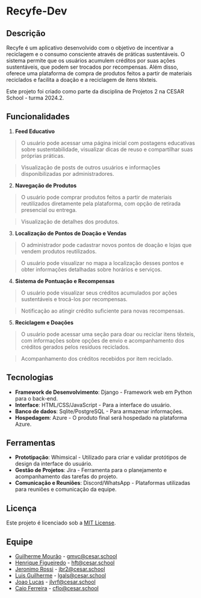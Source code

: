 # Recyfe-Dev

## Descrição

Recyfe é um aplicativo desenvolvido com o objetivo de incentivar a reciclagem e o consumo consciente através de práticas sustentáveis. O sistema permite que os usuários acumulem créditos por suas ações sustentáveis, que podem ser trocados por recompensas. Além disso, oferece uma plataforma de compra de produtos feitos a partir de materiais reciclados e facilita a doação e a reciclagem de itens têxteis.

Este projeto foi criado como parte da disciplina de Projetos 2 na CESAR School - turma 2024.2.
 
## Funcionalidades

1. **Feed Educativo**

>O usuário pode acessar uma página inicial com postagens educativas sobre sustentabilidade, visualizar dicas de reuso e compartilhar suas próprias práticas.

>Visualização de posts de outros usuários e informações disponibilizadas por administradores.

2. **Navegação de Produtos**

>O usuário pode comprar produtos feitos a partir de materiais reutilizados diretamente pela plataforma, com opção de retirada presencial ou entrega.

>Visualização de detalhes dos produtos.

3. **Localização de Pontos de Doação e Vendas**

>O administrador pode cadastrar novos pontos de doação e lojas que vendem produtos reutilizados.

>O usuário pode visualizar no mapa a localização desses pontos e obter informações detalhadas sobre horários e serviços.

4. **Sistema de Pontuação e Recompensas**

>O usuário pode visualizar seus créditos acumulados por ações sustentáveis e trocá-los por recompensas.

>Notificação ao atingir crédito suficiente para novas recompensas.

5. **Reciclagem e Doações**

>O usuário pode acessar uma seção para doar ou reciclar itens têxteis, com informações sobre opções de envio e acompanhamento dos créditos gerados pelos resíduos reciclados.

>Acompanhamento dos créditos recebidos por item reciclado.

## Tecnologias

- **Framework de Desenvolvimento**: Django - Framework web em Python para o back-end.
- **Interface**: HTML/CSS/JavaScript - Para a interface do usuário.
- **Banco de dados**: Sqlite/PostgreSQL - Para armazenar informações.
- **Hospedagem**: Azure - O produto final será hospedado na plataforma Azure.

## Ferramentas

- **Prototipação**: Whimsical - Utilizado para criar e validar protótipos de design da interface do usuário.
- **Gestão de Projetos**: Jira - Ferramenta para o planejamento e acompanhamento das tarefas do projeto.
- **Comunicação e Reuniões**: Discord/WhatsApp - Plataformas utilizadas para reuniões e comunicação da equipe.

## Licença

Este projeto é licenciado sob a [MIT License](https://opensource.org/licenses/MIT).

## Equipe

- [Guilherme Mourão](https://github.com/guilhermemouraovc) - gmvc@cesar.school
- [Henrique Figueiredo](https://github.com/fthenri) - hft@cesar.school
- [Jeronimo Rossi](https://github.com/Jeraross) - jbr2@cesar.school
- [Luis Guilherme](https://github.com/luisgxlauria) - lgals@cesar.school
- [Joao Lucas](https://github.com/JRobalinho) - jlvrf@cesar.school
- [Caio Ferreira](https://github.com/CaioLira18) - cflo@cesar.school
